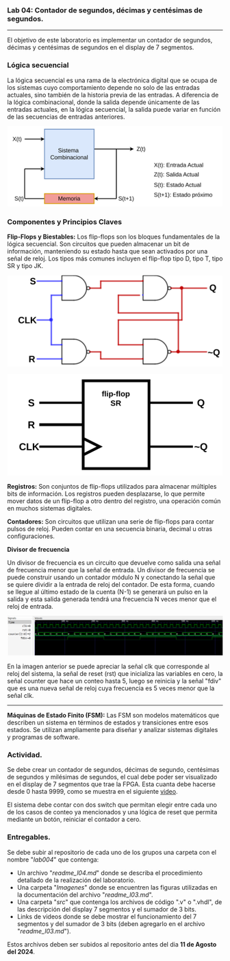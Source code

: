 ### Lab 04: Contador de segundos, décimas y centésimas de segundos.
---

El objetivo de este laboratorio es implementar un contador de segundos, décimas y centésimas de segundos en el display de 7 segmentos.

### Lógica secuencial

La lógica secuencial es una rama de la electrónica digital que se ocupa de los sistemas cuyo comportamiento depende no solo de las entradas actuales, sino también de la historia previa de las entradas. A diferencia de la lógica combinacional, donde la salida depende únicamente de las entradas actuales, en la lógica secuencial, la salida puede variar en función de las secuencias de entradas anteriores.


![alt text](Imagenes/Diagrama_LogSec.png)

### Componentes y Principios Claves

**Flip-Flops y Biestables:** Los flip-flops son los bloques fundamentales de la lógica secuencial. Son circuitos que pueden almacenar un bit de información, manteniendo su estado hasta que sean activados por una señal de reloj. Los tipos más comunes incluyen el flip-flop tipo D, tipo T, tipo SR y tipo JK.

![Divisor](/Laboratorios/Lab04/Imagenes/ff.png)

![Divisor](/Laboratorios/Lab04/Imagenes/esq_ff.png)

**Registros:** Son conjuntos de flip-flops utilizados para almacenar múltiples bits de información. Los registros pueden desplazarse, lo que permite mover datos de un flip-flop a otro dentro del registro, una operación común en muchos sistemas digitales.


**Contadores:** Son circuitos que utilizan una serie de flip-flops para contar pulsos de reloj. Pueden contar en una secuencia binaria, decimal u otras configuraciones.


**Divisor de frecuencia**

Un divisor de frecuencia es un circuito que devuelve como salida una señal de frecuencia menor que la señal de entrada. Un divisor de frecuencia se puede construir usando un contador módulo N y conectando la señal que se quiere dividir a la entrada de reloj del contador. De esta forma, cuando se llegue al último estado de la cuenta (N-1) se generará un pulso en la salida y esta  salida generada tendrá una frecuencia N veces menor que el reloj de entrada.

![Divisor](/Laboratorios/Lab04/Imagenes/fdivisor.png)

En la imagen anterior se puede apreciar la señal clk que corresponde al reloj del sistema, la señal de reset (rst) que inicializa las variables en cero, la señal counter que hace un conteo hasta 5, luego se reinicia y la señal "fdiv" que  es una nueva señal de reloj cuya frecuencia es 5 veces menor que la señal clk.


----------------

**Máquinas de Estado Finito (FSM):** Las FSM son modelos matemáticos que describen un sistema en términos de estados y transiciones entre esos estados. Se utilizan ampliamente para diseñar y analizar sistemas digitales y programas de software.


### Actividad. 

Se debe crear un contador de segundos, décimas de segundo, centésimas de segundos y milésimas de segundos, el cual debe poder ser visualizado en el display de 7 segmentos que trae la FPGA. Esta cuanta debe hacerse desde 0 hasta 9999, como se muestra en el siguiente [video](https://youtu.be/N6tfK1eepyU).

El sistema debe contar con dos switch que permitan elegir entre cada uno de los casos de conteo ya mencionados y una lógica de reset que permita mediante un botón, reiniciar el contador a cero.

### Entregables.

Se debe subir al repositorio de cada uno de los grupos una carpeta con el nombre "*lab004*" que contenga:

* Un archivo "*readme_l04.md*" donde se describa el procedimiento detallado de la realización del laboratorio.
* Una carpeta "*Imagenes*" donde se encuentren las figuras utilizadas en la documentación del archivo "*readme_l03.md*".
* Una carpeta "*src*" que contenga los archivos de código ".v" o ".vhdl", de las descripción del display 7 segmentos y el sumador de 3 bits.
* Links de videos donde se debe mostrar el funcionamiento del 7 segmentos y del sumador de 3 bits (deben agregarlo en el archivo "*readme_l03.md*").

Estos archivos deben ser subidos al repositorio antes del dia <strong>11 de Agosto del 2024</strong>.